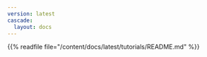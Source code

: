 ```yaml
---
version: latest
cascade:
  layout: docs
---
```


{{%  readfile file="/content/docs/latest/tutorials/README.md" %}}
